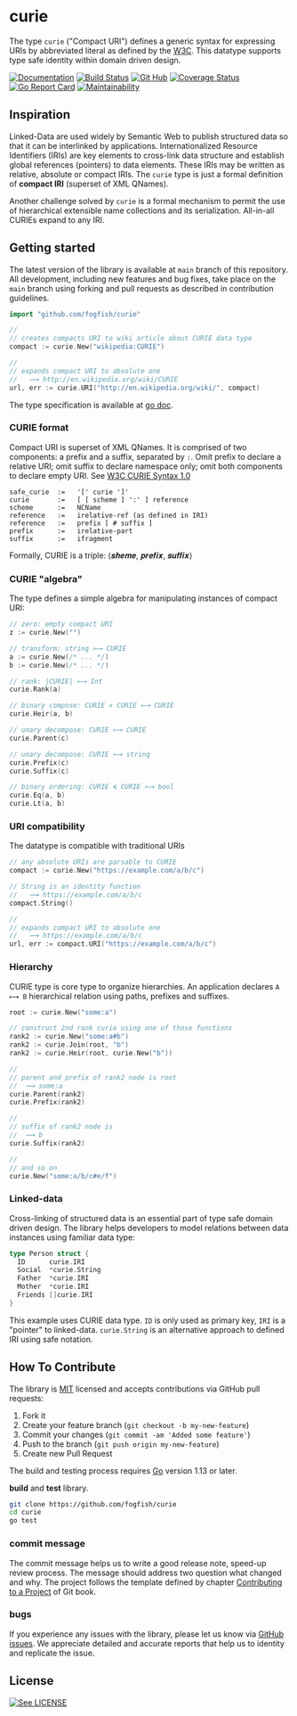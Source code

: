 # curie

The type `curie` ("Compact URI") defines a generic syntax for expressing URIs by abbreviated literal as defined by the [W3C](https://www.w3.org/TR/2010/NOTE-curie-20101216/). This datatype supports type safe identity within domain driven design. 


[![Documentation](https://pkg.go.dev/badge/github.com/fogfish/curie)](https://pkg.go.dev/github.com/fogfish/curie)
[![Build Status](https://github.com/fogfish/curie/workflows/build/badge.svg)](https://github.com/fogfish/curie/actions/)
[![Git Hub](https://img.shields.io/github/last-commit/fogfish/curie.svg)](https://github.com/fogfish/curie)
[![Coverage Status](https://coveralls.io/repos/github/fogfish/curie/badge.svg?branch=main)](https://coveralls.io/github/fogfish/curie?branch=main)
[![Go Report Card](https://goreportcard.com/badge/github.com/fogfish/curie)](https://goreportcard.com/report/github.com/fogfish/curie)
[![Maintainability](https://api.codeclimate.com/v1/badges/bdad0e2fd29d488217fd/maintainability)](https://codeclimate.com/github/fogfish/curie/maintainability)


## Inspiration 

Linked-Data are used widely by Semantic Web to publish structured data so that it can be interlinked by applications. Internationalized Resource Identifiers (IRIs) are key elements to cross-link data structure and establish global references (pointers) to data elements. These IRIs may be written as relative, absolute or compact IRIs. The `curie` type is just a formal definition of **compact IRI** (superset of XML QNames). 

Another challenge solved by `curie` is a formal mechanism to permit the use of hierarchical extensible name collections and its serialization. All-in-all CURIEs expand to any IRI.


## Getting started

The latest version of the library is available at `main` branch of this repository. All development, including new features and bug fixes, take place on the `main` branch using forking and pull requests as described in contribution guidelines.

```go
import "github.com/fogfish/curie"

//
// creates compacts URI to wiki article about CURIE data type
compact := curie.New("wikipedia:CURIE")

//
// expands compact URI to absolute one
//   ⟿ http://en.wikipedia.org/wiki/CURIE
url, err := curie.URI("http://en.wikipedia.org/wiki/", compact)
```

The type specification is available at [go doc](https://pkg.go.dev/github.com/fogfish/curie).


### CURIE format

Compact URI is superset of XML QNames. It is comprised of two components: a prefix and a suffix, separated by `:`. Omit prefix to declare a relative URI; omit suffix to declare namespace only; omit both components to declare empty URI. See [W3C CURIE Syntax 1.0](https://www.w3.org/TR/2010/NOTE-curie-20101216/)

```
safe_curie  :=   '[' curie ']'
curie       :=   [ [ scheme ] ':' ] reference
scheme      :=   NCName
reference   :=   irelative-ref (as defined in IRI)
reference   :=   prefix [ # suffix ]
prefix      :=   irelative-part
suffix      :=   ifragment
```

Formally, CURIE is a triple: ⟨𝒔𝒉𝒆𝒎𝒆, 𝒑𝒓𝒆𝒇𝒊𝒙, 𝒔𝒖𝒇𝒇𝒊𝒙⟩

### CURIE "algebra"

The type defines a simple algebra for manipulating instances of compact URI:

```go
// zero: empty compact URI
z := curie.New("")

// transform: string ⟼ CURIE
a := curie.New(/* ... */)
b := curie.New(/* ... */)

// rank: |CURIE| ⟼ Int
curie.Rank(a)

// binary compose: CURIE × CURIE ⟼ CURIE
curie.Heir(a, b)

// unary decompose: CURIE ⟼ CURIE
curie.Parent(c)

// unary decompose: CURIE ⟼ string
curie.Prefix(c)
curie.Suffix(c)

// binary ordering: CURIE ≼ CURIE ⟼ bool 
curie.Eq(a, b)
curie.Lt(a, b)
```

### URI compatibility

The datatype is compatible with traditional URIs

```go
// any absolute URIs are parsable to CURIE
compact := curie.New("https://example.com/a/b/c")

// String is an identity function
//   ⟿ https://example.com/a/b/c
compact.String()

//
// expands compact URI to absolute one
//   ⟿ https://example.com/a/b/c
url, err := compact.URI("https://example.com/a/b/c")
```

### Hierarchy

CURIE type is core type to organize hierarchies. An application declares `A ⟼ B` hierarchical relation using paths, prefixes and suffixes. 

```go
root := curie.New("some:a")

// construct 2nd rank curie using one of those functions
rank2 := curie.New("some:a#b")
rank2 := curie.Join(root, "b")
rank2 := curie.Heir(root, curie.New("b"))

//
// parent and prefix of rank2 node is root
//  ⟿ some:a
curie.Parent(rank2)
curie.Prefix(rank2)

//
// suffix of rank2 node is 
//  ⟿ b
curie.Suffix(rank2)

//
// and so on
curie.New("some:a/b/c#e/f")
```

### Linked-data

Cross-linking of structured data is an essential part of type safe domain driven design. The library helps developers to model relations between data instances using familiar data type:

```go
type Person struct {
  ID      curie.IRI
  Social  *curie.String
  Father  *curie.IRI
  Mother  *curie.IRI
  Friends []curie.IRI
}
```

This example uses CURIE data type. `ID` is only used as primary key, `IRI` is a "pointer" to linked-data. `curie.String` is an alternative approach to defined IRI using safe notation.


## How To Contribute

The library is [MIT](LICENSE) licensed and accepts contributions via GitHub pull requests:

1. Fork it
2. Create your feature branch (`git checkout -b my-new-feature`)
3. Commit your changes (`git commit -am 'Added some feature'`)
4. Push to the branch (`git push origin my-new-feature`)
5. Create new Pull Request

The build and testing process requires [Go](https://golang.org) version 1.13 or later.

**build** and **test** library.

```bash
git clone https://github.com/fogfish/curie
cd curie
go test
```

### commit message

The commit message helps us to write a good release note, speed-up review process. The message should address two question what changed and why. The project follows the template defined by chapter [Contributing to a Project](http://git-scm.com/book/ch5-2.html) of Git book.

### bugs

If you experience any issues with the library, please let us know via [GitHub issues](https://github.com/fogfish/curie/issue). We appreciate detailed and accurate reports that help us to identity and replicate the issue. 


## License

[![See LICENSE](https://img.shields.io/github/license/fogfish/curie.svg?style=for-the-badge)](LICENSE)
